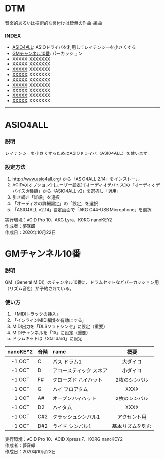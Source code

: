 # DTM
音楽的あるいは技術的な裏付けは皆無の作曲･編曲




### <b>INDEX</b>
* [ASIO4ALL](#ASIO4ALL): ASIOドライバを利用してレイテンシーを小さくする
* [GMチャンネル10番](#GMChannel10): パーカッション
* [XXXXX](#XXXXX): XXXXXXX
* [XXXXX](#XXXXX): XXXXXXX
* [XXXXX](#XXXXX): XXXXXXX
* [XXXXX](#XXXXX): XXXXXXX
* [XXXXX](#XXXXX): XXXXXXX
* [XXXXX](#XXXXX): XXXXXXX
* [XXXXX](#XXXXX): XXXXXXX
* [XXXXX](#XXXXX): XXXXXXX
* [XXXXX](#XXXXX): XXXXXXX

***

<a name="ASIO4ALL"></a>
# ASIO4ALL

### 説明
レイテンシーを小さくするためにASIOドライバ（ASIO4ALL）を使います


### 設定方法
1. http://www.asio4all.org/ から「ASIO4ALL 2.14」をインストール
1. ACIDの[オプション]-[ユーザー設定]-[オーディオデバイス]の「オーディオデバイスの種類」から「ASIO4ALL v2」を選択し「適用」
1. 引き続き「詳細」を選択
1. 「オーディオの詳細設定」の「設定」を選択
1. 「ASIO4ALL v2.14」設定画面で「AKG C44-USB Microphone」を選択  

実行環境：ACID Pro 10、AKG Lyra、KORG nanoKEY2   
作成者：夢寐郎  
作成日：2020年10月22日  


<a name="GMChannel10"></a>
# GMチャンネル10番

### 説明
GM（General MIDI）のチャンネル10番に、ドラムセットなどパーカッション用（リズム音色）が予約されている。

### 使い方
1. 「MIDIトラックの挿入」
1. 「インラインMIDI編集を有効にする」
1. MIDI出力を「DLSソフトシンセ」に設定（重要）
1. MIDIチャンネルを「10」に設定（重要）
1. ドラムキットは「Standard」に設定

|nanoKEY2|音階|name|概要|
|:--:|:--|:--|:--:|
|-1 OCT|C|バス ドラム1|大ダイコ|
|-1 OCT|D|アコースティック スネア|小ダイコ|
|-1 OCT|F#|クローズド ハイハット|2枚のシンバル|
|-1 OCT|G|ハイ フロアタム|XXXX|
|-1 OCT|A#|オープンハイハット|2枚のシンバル|
|-1 OCT|D2|ハイタム|XXXX|
|-1 OCT|C#2|クラッシュシンバル1|アクセント用|
|-1 OCT|D#2|ライド シンバル1|基本リズムを刻む|

実行環境：ACID Pro 10、ACID Xpress 7、KORG nanoKEY2   
作成者：夢寐郎  
作成日：2020年10月2X日  